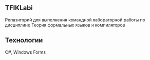## TFIKLabi
Репазиторий для выполнения командной лабораторной работы по дисциплине Теория формальных языков и компиляторов

## Технологии
C#, Windows Forms
